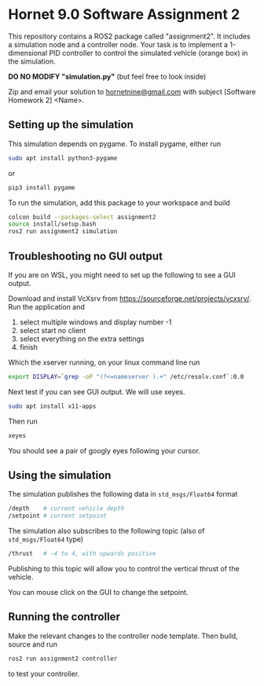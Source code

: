 # Hornet 9.0 Software Assignment 2

This repository contains a ROS2 package called "assignment2". It includes a simulation node and a controller node.
Your task is to implement a 1-dimensional PID controller to control the simulated vehicle (orange box) in the simulation.

**DO NO MODIFY "simulation.py"** (but feel free to look inside)

Zip and email your solution to hornetnine@gmail.com with subject [Software Homework 2] \<Name\>.

## Setting up the simulation
This simulation depends on pygame. To install pygame, either run
```bash
sudo apt install python3-pygame
```
or
```bash
pip3 install pygame
```
To run the simulation, add this package to your workspace and build
```bash
colcon build --packages-select assignment2
source install/setup.bash
ros2 run assignment2 simulation
```
## Troubleshooting no GUI output
If you are on WSL, you might need to set up the following to see a GUI output.

Download and install VcXsrv from https://sourceforge.net/projects/vcxsrv/. Run the application and
1. select multiple windows and display number -1
2. select start no client
3. select everything on the extra settings
4. finish

Which the xserver running, on your linux command line run
```bash
export DISPLAY=`grep -oP "(?<=nameserver ).+" /etc/resolv.conf`:0.0
```
Next test if you can see GUI output. We will use xeyes.
```bash
sudo apt install x11-apps
```
Then run 
```bash
xeyes
```
You should see a pair of googly eyes following your cursor.

## Using the simulation
The simulation publishes the following data in `std_msgs/Float64` format
```bash
/depth    # current vehicle depth
/setpoint # current setpoint
```
The simulation also subscribes to the following topic (also of `std_msgs/Float64` type)
```bash
/thrust   # -4 to 4, with upwards positive
```
Publishing to this topic will allow you to control the vertical thrust of the vehicle.

You can mouse click on the GUI to change the setpoint.

## Running the controller
Make the relevant changes to the controller node template. Then build, source and run 
```bash
ros2 run assignment2 controller
```
to test your controller.
